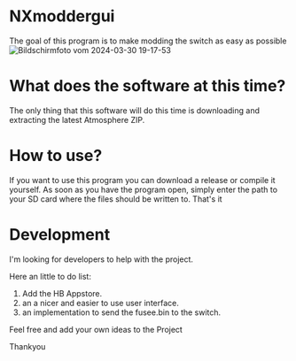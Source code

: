 # NXmoddergui
The goal of this program is to make modding the switch as easy as possible
![Bildschirmfoto vom 2024-03-30 19-17-53](https://github.com/FailOverCrack/NXmoddergui/assets/165429828/bbe36887-f916-4e5b-84c8-924eb982d251)

# What does the software at this time?
The only thing that this software will do this time is downloading and extracting the latest Atmosphere ZIP.
# How to use?
If you want to use this program you can download a release or compile it yourself.
As soon as you have the program open, simply enter the path to your SD card where the files should be written to. That's it
# Development
I'm looking for developers to help with the project.

Here an little to do list:
1. Add the HB Appstore.
2. an a nicer and easier to use user interface.
3. an implementation to send the fusee.bin to the switch.

Feel free and add your own ideas to the Project

Thankyou
